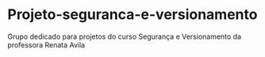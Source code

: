 # Projeto-seguranca-e-versionamento
Grupo dedicado para projetos do curso Segurança e Versionamento da professora Renata Avila
